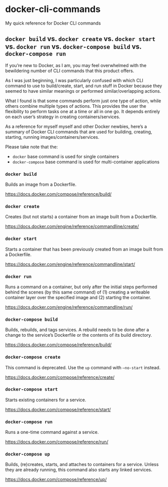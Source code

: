 # docker-cli-commands
My quick reference for Docker CLI commands

## `docker build` vs. `docker create` vs. `docker start` vs. `docker run` vs. `docker-compose build` vs. `docker-compose run`

If you’re new to Docker, as I am, you may feel overwhelmed with the bewildering number of CLI commands that this product offers.

As I was just beginning, I was particularly confused with which CLI command to use to build/create, start, and run stuff in Docker because they seemed to have similar meanings or performed similar/overlapping actions.

What I found is that some commands perform just one type of action, while others combine multiple types of actions. This  provides the user the flexibility to perform tasks one at a time or all in one go. It depends entirely on each user’s strategy in creating containers/services.

As a reference for myself myself and other Docker newbies, here’s a summary of Docker CLI commands that are used for  building, creating, starting, running images/containers/services.

Please take note that the:
- `docker` base command is used for single containers
- `docker-compose` base command is used for multi-container applications

### `docker build`

Builds an image from a Dockerfile.

https://docs.docker.com/compose/reference/build/

### `docker create`

Creates (but not starts) a container from an image built from a Dockerfile.

https://docs.docker.com/engine/reference/commandline/create/

### `docker start`

Starts a container that has been previously created from an image built from a Dockerfile.

https://docs.docker.com/engine/reference/commandline/start/

### `docker run`

Runs a command on a container, but only after the initial steps performed behind the scenes (by this same command) of (1) creating a writeable container layer over the specified image and (2) starting the container.

https://docs.docker.com/engine/reference/commandline/run/

### `docker-compose build`

Builds, rebuilds, and tags services. A rebuild needs to be done after a change to the service’s Dockerfile or the contents of its build directory.

https://docs.docker.com/compose/reference/build/

### `docker-compose create`

This command is deprecated. Use the `up` command with `—no-start` instead.

https://docs.docker.com/compose/reference/create/

### `docker-compose start`

Starts existing containers for a service.

https://docs.docker.com/compose/reference/start/

### `docker-compose run`

Runs a one-time command against a service.

https://docs.docker.com/compose/reference/run/

### `docker-compose up`

Builds, (re)creates, starts, and attaches to containers for a service. Unless they are already running, this command also starts any linked services.

https://docs.docker.com/compose/reference/up/
